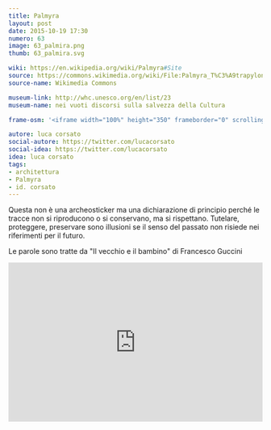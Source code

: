 ```yaml
---
title: Palmyra
layout: post
date: 2015-10-19 17:30
numero: 63
image: 63_palmira.png
thumb: 63_palmira.svg

wiki: https://en.wikipedia.org/wiki/Palmyra#Site
source: https://commons.wikimedia.org/wiki/File:Palmyra_T%C3%A9trapylon_02.jpg?fastcci_from=363727&c1=363727&d1=15&s=200&a=fqv&uselang=it
source-name: Wikimedia Commons

museum-link: http://whc.unesco.org/en/list/23
museum-name: nei vuoti discorsi sulla salvezza della Cultura

frame-osm: '<iframe width="100%" height="350" frameborder="0" scrolling="no" marginheight="0" marginwidth="0" src="http://www.openstreetmap.org/export/embed.html?bbox=38.23087692260742%2C34.50528347634167%2C38.327178955078125%2C34.60749748384838&amp;layer=mapnik&amp;marker=34.55633549113739%2C38.27911376953125" style="border: 1px solid black"></iframe><br/><small><a href="http://www.openstreetmap.org/?mlat=34.5563&amp;mlon=38.2791#map=13/34.5564/38.2790">Visualizza mappa ingrandita</a></small>'

autore: luca corsato
social-autore: https://twitter.com/lucacorsato
social-idea: https://twitter.com/lucacorsato
idea: luca corsato
tags:
- architettura
- Palmyra
- id. corsato
---
```


Questa non è una archeosticker ma una dichiarazione di principio perché le tracce non si riproducono o si conservano, ma si rispettano. Tutelare, proteggere, preservare sono illusioni se il senso del passato non risiede nei riferimenti per il futuro.

Le parole sono tratte da "Il vecchio e il bambino" di Francesco Guccini

<iframe width="100%" height="315" src="https://www.youtube.com/embed/rNrNiMUtZpk" frameborder="0" allowfullscreen></iframe>